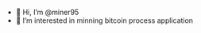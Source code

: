 - 👋 Hi, I’m @miner95
- 👀 I’m interested in minning bitcoin process application


<!---
miner95/miner95 is a ✨ special ✨ repository because its `README.md` (this file) appears on your GitHub profile.
You can click the Preview link to take a look at your changes.
--->
